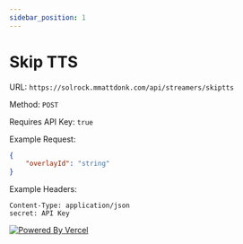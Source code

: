 ```yaml
---
sidebar_position: 1
---
```


# Skip TTS

URL: `https://solrock.mmattdonk.com/api/streamers/skiptts`

Method: `POST`

Requires API Key: `true`

Example Request:

```json
{
	"overlayId": "string"
}
```

Example Headers:

```
Content-Type: application/json
secret: API Key
```

[![Powered By Vercel](/poweredbyvercel.svg)](https://vercel.com?utm_source=mmattDonk&utm_campaign=oss)
